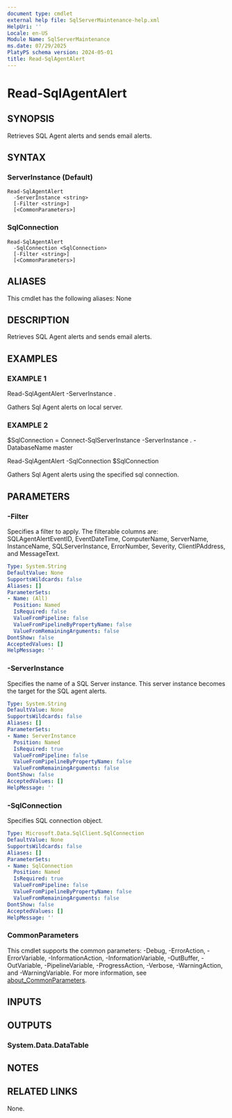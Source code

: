 ```yaml
---
document type: cmdlet
external help file: SqlServerMaintenance-help.xml
HelpUri: ''
Locale: en-US
Module Name: SqlServerMaintenance
ms.date: 07/29/2025
PlatyPS schema version: 2024-05-01
title: Read-SqlAgentAlert
---
```


# Read-SqlAgentAlert

## SYNOPSIS

Retrieves SQL Agent alerts and sends email alerts.

## SYNTAX

### ServerInstance (Default)

```
Read-SqlAgentAlert
  -ServerInstance <string>
  [-Filter <string>]
  [<CommonParameters>]
```

### SqlConnection

```
Read-SqlAgentAlert
  -SqlConnection <SqlConnection>
  [-Filter <string>]
  [<CommonParameters>]
```

## ALIASES

This cmdlet has the following aliases:
  None

## DESCRIPTION

Retrieves SQL Agent alerts and sends email alerts.

## EXAMPLES

### EXAMPLE 1

Read-SqlAgentAlert -ServerInstance .

Gathers Sql Agent alerts on local server.

### EXAMPLE 2

$SqlConnection = Connect-SqlServerInstance -ServerInstance . -DatabaseName master

Read-SqlAgentAlert -SqlConnection $SqlConnection

Gathers Sql Agent alerts using the specified sql connection.

## PARAMETERS

### -Filter

Specifies a filter to apply.
The filterable columns are: SQLAgentAlertEventID, EventDateTime, ComputerName, ServerName, InstanceName, SQLServerInstance, ErrorNumber, Severity, ClientIPAddress, and MessageText.

```yaml
Type: System.String
DefaultValue: None
SupportsWildcards: false
Aliases: []
ParameterSets:
- Name: (All)
  Position: Named
  IsRequired: false
  ValueFromPipeline: false
  ValueFromPipelineByPropertyName: false
  ValueFromRemainingArguments: false
DontShow: false
AcceptedValues: []
HelpMessage: ''
```

### -ServerInstance

Specifies the name of a SQL Server instance.
This server instance becomes the target for the SQL agent alerts.

```yaml
Type: System.String
DefaultValue: None
SupportsWildcards: false
Aliases: []
ParameterSets:
- Name: ServerInstance
  Position: Named
  IsRequired: true
  ValueFromPipeline: false
  ValueFromPipelineByPropertyName: false
  ValueFromRemainingArguments: false
DontShow: false
AcceptedValues: []
HelpMessage: ''
```

### -SqlConnection

Specifies SQL connection object.

```yaml
Type: Microsoft.Data.SqlClient.SqlConnection
DefaultValue: None
SupportsWildcards: false
Aliases: []
ParameterSets:
- Name: SqlConnection
  Position: Named
  IsRequired: true
  ValueFromPipeline: false
  ValueFromPipelineByPropertyName: false
  ValueFromRemainingArguments: false
DontShow: false
AcceptedValues: []
HelpMessage: ''
```

### CommonParameters

This cmdlet supports the common parameters: -Debug, -ErrorAction, -ErrorVariable,
-InformationAction, -InformationVariable, -OutBuffer, -OutVariable, -PipelineVariable,
-ProgressAction, -Verbose, -WarningAction, and -WarningVariable. For more information, see
[about_CommonParameters](https://go.microsoft.com/fwlink/?LinkID=113216).

## INPUTS

## OUTPUTS

### System.Data.DataTable



## NOTES




## RELATED LINKS

None.

